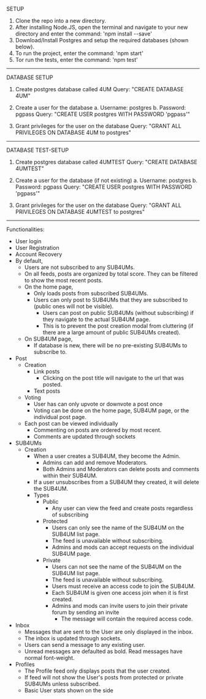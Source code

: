 SETUP
1. Clone the repo into a new directory.
2. After installing Node.JS, open the terminal and navigate to your new directory and enter the command: 'npm install --save'
3. Download/Install Postgres and setup the required databases (shown below).
4. To run the project, enter the command: 'npm start'
5. Tor run the tests, enter the command: 'npm test'

--------------------------------------------------------------------------------
DATABASE SETUP
1. Create postgres database called 4UM
Query: "CREATE DATABASE 4UM"

2. Create a user for the database
    a. Username: postgres
    b. Password: pgpass
Query: "CREATE USER postgres WITH PASSWORD 'pgpass'"

3. Grant privileges for the user on the database
Query: "GRANT ALL PRIVILEGES ON DATABASE 4UM to postgres"

--------------------------------------------------------------------------------
DATABASE TEST-SETUP
1. Create postgres database called 4UMTEST
Query: "CREATE DATABASE 4UMTEST"

2. Create a user for the database (if not existing)
    a. Username: postgres
    b. Password: pgpass
    Query: "CREATE USER postgres WITH PASSWORD 'pgpass'"

3. Grant privileges for the user on the database
Query: "GRANT ALL PRIVILEGES ON DATABASE 4UMTEST to postgres"

--------------------------------------------------------------------------------

Functionalities:
- User login
- User Registration
- Account Recovery
- By default,
    - Users are not subscribed to any SUB4UMs.
    - On all feeds, posts are organized by total score. They can be filtered to show the most recent posts.
    - On the home page,
        - Only loads posts from subscribed SUB4UMs.
        - Users can only post to SUB4UMs that they are subscribed to (public ones will not be visible).
            - Users can post on public SUB4UMs (without subscribing) if they navigate to the actual SUB4UM page.
            - This is to prevent the post creation modal from cluttering (if there are a large amount of public SUB4UMs created).
    - On SUB4UM page,
        - If database is new, there will be no pre-existing SUB4UMs to subscribe to.
- Post
    - Creation
        - Link posts
            - Clicking on the post title will navigate to the url that was posted.
        - Text posts
    - Voting
        - User has can only upvote or downvote a post once
        - Voting can be done on the home page, SUB4UM page, or the individual post page.
    - Each post can be viewed individually
        - Commenting on posts are ordered by most recent.
        - Comments are updated through sockets
- SUB4UMs
    - Creation
        - When a user creates a SUB4UM, they become the Admin.
            - Admins can add and remove Moderators.
            - Both Admins and Moderators can delete posts and comments within their SUB4UM.
        - If a user unsubscribes from a SUB4UM they created, it will delete the SUB4UM.
        - Types
            - Public
                - Any user can view the feed and create posts regardless of subscribing
            - Protected
                - Users can only see the name of the SUB4UM on the SUB4UM list page.
                - The feed is unavailable without subscribing.
                - Admins and mods can accept requests on the individual SUB4UM page.
            - Private
                - Users can not see the name of the SUB4UM on the SUB4UM list page.
                - The feed is unavailable without subscribing.
                - Users must receive an access code to join the SUB4UM.
                - Each SUB4UM is given one access join when it is first created.
                - Admins and mods can invite users to join their private forum by sending an invite
                    - The message will contain the required access code.
- Inbox
    - Messages that are sent to the User are only displayed in the inbox.
    - The inbox is updated through sockets.
    - Users can send a message to any existing user.
    - Unread messages are defaulted as bold. Read messages have normal font-weight.
- Profiles
    - The Profile feed only displays posts that the user created.
    - If feed will not show the User's posts from protected or private SUB4UMs unless subscribed.
    - Basic User stats shown on the side
